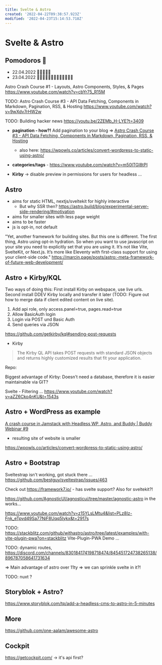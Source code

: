 ```yaml
---
title: Svelte & Astro
created: '2022-04-22T09:38:57.923Z'
modified: '2022-04-23T15:14:53.718Z'
---
```


# Svelte & Astro

## Pomodoros 🍅

- 22.04.2022 🍅🍅🍅🍅🍅
- 23.04.2022 🍅🍅🍅🍅🍅🍅🍅🍅🍅🍅🍅🍅🍅

Astro Crash Course #1 - Layouts, Astro Components, Styles, & Pages
https://www.youtube.com/watch?v=cbYr75_R15M 

TODO: Astro Crash Course #3 - API Data Fetching, Components in Markdown, Pagination, RSS, & Hosting
https://www.youtube.com/watch?v=9wXdv7rHW2w

TODO: Building hacker news https://youtu.be/2ZEMb_H-LYE?t=3409

- **pagination - how?!** Add pagination to your blog => [Astro Crash Course #3 - API Data Fetching, Components in Markdown, Pagination, RSS, & Hosting](https://youtu.be/9wXdv7rHW2w?t=699)
  - also here: https://wpowls.co/articles/convert-wordpress-to-static-using-astro/

- **categories/tags** - https://www.youtube.com/watch?v=m50ITGl8tPI 

- **Kirby** -> disable preview in permissions for users for headless ...



## Astro

- aims for static HTML, nextjs/sveltekit for highly interactive
  - But why SSR then?
https://astro.build/blog/experimental-server-side-rendering/#motivation
- aims for smaller sites with less page weight
- aims to be faster
- js is opt-in, not default


"Yet, another framework for building sites. But this one is different. The first thing, Astro using opt-in hydration. So when you want to use javascript on your site you need to explicitly set that you are using it. It’s not like Vite, SvelteKit, or Next.js. It’s more like Eleventy with first-class support for using your client-side code."
https://marcin.page/posts/astro:-meta-framework-of-future-web-development/ 


## Astro + Kirby/KQL

Two ways of doing this: First install Kirby on webspace, use live urls. Second install DDEV Kirby locally and transfer it later (TODO: Figure out how to merge data if client edited content on live site).

1. Add api role, only access.panel=true, pages.read=true
1. Allow BasicAuth login
1. Login via POST und Basic Auth
1. Send queries via JSON

https://github.com/getkirby/kql#sending-post-requests

- Kirby 

> The Kirby QL API takes POST requests with standard JSON objects and returns highly customized results that fit your application.

Repo: 

Biggest advantage of Kirby: Doesn't need a database, therefore it is easier maintainable via GIT?

Svelte - Filtering ... 
https://www.youtube.com/watch?v=aZZ6Cko4nKU&t=1543s


## Astro + WordPress as example

[A crash course in Jamstack with Headless WP, Astro, and Buddy | Buddy Webinar #9](https://www.youtube.com/watch?v=jkMvQKuDhqU)

- resulting site of website is smaller

https://wpowls.co/articles/convert-wordpress-to-static-using-astro/

## Astro + Bootstrap

Sveltestrap isn't working, got stuck there ... https://github.com/bestguy/sveltestrap/issues/463

Check out https://framework7.io/ - has svelte support? Also for sveltekit?!

https://github.com/AgnosticUI/agnosticui/tree/master/agnostic-astro in the works... 


https://www.youtube.com/watch?v=z15YLsLMtu4&list=PLz8Iz-Fnk_eTpvd49Sa77NiF8Uqq5Iykx&t=2917s


TODO: https://stackblitz.com/github/withastro/astro/tree/latest/examples/with-vite-plugin-pwa?on=stackblitz Vite-Plugin-PWA Demo ...

TODO: dynamic routes, https://discord.com/channels/830184174198718474/845451724738265138/896787058641731634

=> Main advantage of astro over 11ty => we can sprinkle svelte in it?!

TODO: nuxt ?


## Storyblok + Astro?

https://www.storyblok.com/tp/add-a-headless-cms-to-astro-in-5-minutes 

## More 

https://github.com/one-aalam/awesome-astro


## Cockpit
https://getcockpit.com/ -> it's api first?
